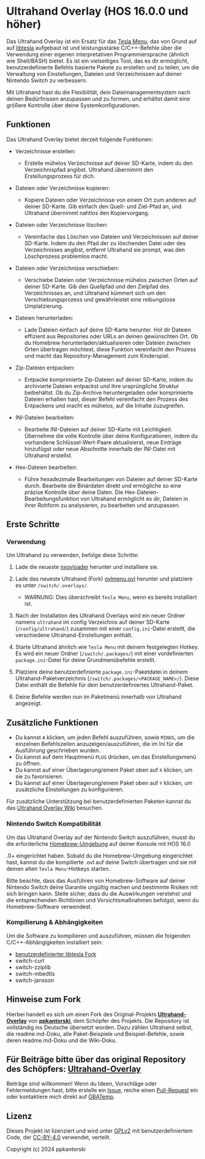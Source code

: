 # Ultrahand Overlay (HOS 16.0.0 und höher)

Das Ultrahand Overlay ist ein Ersatz für das [Tesla Menu](https://github.com/WerWolv/Tesla-Menu), das von Grund auf auf [libtesla](https://github.com/WerWolv/libtesla) aufgebaut ist und leistungsstarke C/C++-Befehle über die Verwendung einer eigenen interpretativen Programmiersprache (ähnlich wie Shell/BASH) bietet. Es ist ein vielseitiges Tool, das es dir ermöglicht, benutzerdefinierte Befehls basierte Pakete zu erstellen und zu teilen, um die Verwaltung von Einstellungen, Dateien und Verzeichnissen auf deiner Nintendo Switch zu verbessern.

Mit Ultrahand hast du die Flexibilität, dein Dateimanagementsystem nach deinen Bedürfnissen anzupassen und zu formen, und erhältst damit eine größere Kontrolle über deine Systemkonfigurationen.

## Funktionen

Das Ultrahand Overlay bietet derzeit folgende Funktionen:

- Verzeichnisse erstellen:
  - Erstelle mühelos Verzeichnisse auf deiner SD-Karte, indem du den Verzeichnispfad angibst. Ultrahand übernimmt den Erstellungsprozess für dich.

- Dateien oder Verzeichnisse kopieren:
  - Kopiere Dateien oder Verzeichnisse von einem Ort zum anderen auf deiner SD-Karte. Gib einfach den Quell- und Ziel-Pfad an, und Ultrahand übernimmt nahtlos den Kopiervorgang.

- Dateien oder Verzeichnisse löschen:
  - Vereinfache das Löschen von Dateien und Verzeichnissen auf deiner SD-Karte. Indem du den Pfad der zu löschenden Datei oder des Verzeichnisses angibst, entfernt Ultrahand sie prompt, was den Löschprozess problemlos macht.

- Dateien oder Verzeichnisse verschieben:
  - Verschiebe Dateien oder Verzeichnisse mühelos zwischen Orten auf deiner SD-Karte. Gib den Quellpfad und den Zielpfad des Verzeichnisses an, und Ultrahand kümmert sich um den Verschiebungsprozess und gewährleistet eine reibungslose Umplatzierung.

- Dateien herunterladen:
  - Lade Dateien einfach auf deine SD-Karte herunter. Hol dir Dateien effizient aus Repositories oder URLs an deinen gewünschten Ort. Ob du Homebrew herunterladen/aktualisieren oder Dateien zwischen Orten übertragen möchtest, diese Funktion vereinfacht den Prozess und macht das Repository-Management zum Kinderspiel.

- Zip-Dateien entpacken:
  - Entpacke komprimierte Zip-Dateien auf deiner SD-Karte, indem du archivierte Dateien entpackst und ihre ursprüngliche Struktur beibehältst. Ob du Zip-Archive heruntergeladen oder komprimierte Dateien erhalten hast, dieser Befehl vereinfacht den Prozess des Entpackens und macht es mühelos, auf die Inhalte zuzugreifen.

- INI-Dateien bearbeiten:
  - Bearbeite INI-Dateien auf deiner SD-Karte mit Leichtigkeit. Übernehme die volle Kontrolle über deine Konfigurationen, indem du vorhandene Schlüssel-Wert-Paare aktualisierst, neue Einträge hinzufügst oder neue Abschnitte innerhalb der INI-Datei mit Ultrahand erstellst.

- Hex-Dateien bearbeiten:
  - Führe hexadezimale Bearbeitungen von Dateien auf deiner SD-Karte durch. Bearbeite die Binärdaten direkt und ermögliche so eine präzise Kontrolle über deine Daten. Die Hex-Dateien-Bearbeitungsfunktion von Ultrahand ermöglicht es dir, Dateien in ihrer Rohform zu analysieren, zu bearbeiten und anzupassen.

## Erste Schritte

### Verwendung

Um Ultrahand zu verwenden, befolge diese Schritte:

1. Lade die neueste [nxovloader](https://github.com/WerWolv/nx-ovlloader) herunter und installiere sie.
2. Lade das neueste Ultrahand (Fork) [ovlmenu.ovl](https://github.com/glitched-nx/Ultrahand-Overlay/releases/latest/download/ovlmenu.ovl) herunter und platziere es unter `/switch/.overlays/`.
    - WARNUNG: Dies überschreibt `Tesla Menu`, wenn es bereits installiert ist.
3. Nach der Installation des Ultrahand Overlays wird ein neuer Ordner namens `ultrahand` im config Verzeichnis auf deiner SD-Karte (`/config/ultrahand/`) zusammen mit einer `config.ini`-Datei erstellt, die verschiedene Ultrahand-Einstellungen enthält.
4. Starte Ultrahand ähnlich wie `Tesla Menu` mit deinem festgelegten Hotkey. Es wird ein neuer Ordner (`/switch/.packages/`) mit einer vordefinierten `package.ini`-Datei für deine Grundmenübefehle erstellt.

5. Platziere deine benutzerdefinierte `package.ini`-Paketdatei in deinem Ultrahand-Paketverzeichnis (`/switch/.packages/<PACKAGE_NAME>/`). Diese Datei enthält die Befehle für dein benutzerdefiniertes Ultrahand-Paket.
6. Deine Befehle werden nun im Paketmenü innerhalb von Ultrahand angezeigt.

## Zusätzliche Funktionen
- Du kannst `A` klicken, um jeden Befehl auszuführen, sowie `MINUS`, um die einzelnen Befehlszeilen anzuzeigen/auszuführen, die im Ini für die Ausführung geschrieben wurden.
- Du kannst auf dem Hauptmenü `PLUS` drücken, um das Einstellungsmenü zu öffnen.
- Du kannst auf einer Überlagerung/einem Paket oben auf `X` klicken, um sie zu favorisieren.
- Du kannst auf einer Überlagerung/einem Paket oben auf `Y` klicken, um zusätzliche Einstellungen zu konfigurieren.

Für zusätzliche Unterstützung bei benutzerdefinierten Paketen kannst du das [Ultrahand Overlay Wiki](https://github.com/glitched-nx/Ultrahand-Overlay/wiki) besuchen.

### Nintendo Switch Kompatibilität
Um das Ultrahand Overlay auf der Nintendo Switch auszuführen, musst du die erforderliche [Homebrew-Umgebung](https://github.com/Atmosphere-NX/Atmosphere) auf deiner Konsole mit HOS 16.0

.0+ eingerichtet haben. Sobald du die Homebrew-Umgebung eingerichtet hast, kannst du die kompilierte .ovl auf deine Switch übertragen und sie mit deinen alten `Tesla Menu`-Hotkeys starten.

Bitte beachte, dass das Ausführen von Homebrew-Software auf deiner Nintendo Switch deine Garantie ungültig machen und bestimmte Risiken mit sich bringen kann. Stelle sicher, dass du die Auswirkungen verstehst und die entsprechenden Richtlinien und Vorsichtsmaßnahmen befolgst, wenn du Homebrew-Software verwendest.

### Kompilierung & Abhängigkeiten

Um die Software zu kompilieren und auszuführen, müssen die folgenden C/C++-Abhängigkeiten installiert sein:

- [benutzerdefinierter libtesla Fork](https://github.com/glitched-nx/Ultrahand-Overlay/tree/main/lib/libtesla)
- switch-curl
- switch-zziplib
- switch-mbedtls
- switch-jansson



## Hinweise zum Fork

Hierbei handelt es sich um einen Fork des Original-Projekts [**Ultrahand-Overlay**](https://github.com/ppkantorski/Ultrahand-Overlay) von [**ppkantorski**](https://github.com/ppkantorski), dem Schöpfer des Projekts. Die Repository ist vollständig ins Deutsche übersetzt worden. Dazu zählen Ultrahand selbst, die readme.md-Doku, alle Paket-Beispiele und Beispiel-Befehle, sowie deren readme.md-Doku und die Wiki-Doku.


## Für Beiträge bitte über das original Repository des Schöpfers: [**Ultrahand-Overlay**](https://github.com/ppkantorski/Ultrahand-Overlay) 

Beiträge sind willkommen! Wenn du Ideen, Vorschläge oder Fehlermeldungen hast, bitte erstelle ein [Issue](https://github.com/ppkantorski/Ultrahand-Overlay/issues/new/choose), reiche einen [Pull-Request](https://github.com/ppkantorski/Ultrahand-Overlay/compare) ein oder kontaktiere mich direkt auf [GBATemp](https://gbatemp.net/threads/ultrahand-overlay-the-fully-craft-able-overlay-executor.633560/).

## Lizenz

Dieses Projekt ist lizenziert und wird unter [GPLv2](LICENSE) mit benutzerdefiniertem Code, der [CC-BY-4.0](SUB_LICENSE) verwendet, verteilt.

Copyright (c) 2024 ppkantorski
